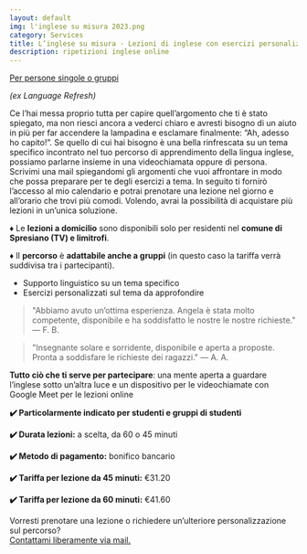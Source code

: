 ```yaml
---
layout: default
img: l'inglese su misura 2023.png
category: Services
title: L’inglese su misura · Lezioni di inglese con esercizi personalizzati
description: ripetizioni inglese online
---
```

<p><u>Per persone singole o gruppi</u></p>
<p><em>(ex Language Refresh)</em></p>
<p>
Ce l’hai messa proprio tutta per capire quell’argomento che ti è stato spiegato, ma non riesci ancora a vederci chiaro e avresti bisogno di un aiuto in più per far accendere la lampadina e esclamare finalmente: “Ah, adesso ho capito!”. Se quello di cui hai bisogno è una bella rinfrescata su un tema specifico incontrato nel tuo percorso di apprendimento della lingua inglese, possiamo parlarne insieme in una videochiamata oppure di persona. Scrivimi una mail spiegandomi gli argomenti che vuoi affrontare in modo che possa preparare per te degli esercizi a tema. In seguito ti fornirò l’accesso al mio calendario e potrai prenotare una lezione nel giorno e all’orario che trovi più comodi. Volendo, avrai la possibilità di acquistare più lezioni in un’unica soluzione.
</p>
<p>♦︎ Le <strong>lezioni a domicilio</strong> sono disponibili solo per residenti nel <strong>comune di Spresiano (TV) e limitrofi</strong>.</p>
<p>♦︎ Il <strong>percorso</strong> è <strong>adattabile anche a gruppi</strong> (in questo caso la tariffa verrà suddivisa tra i partecipanti).</p>
<ul type="disc">    
    <li>Supporto linguistico su un tema specifico</li>
    <li>Esercizi personalizzati sul tema da approfondire</li>
</ul>
<blockquote>
"Abbiamo avuto un’ottima esperienza. Angela è stata molto competente, disponibile e ha soddisfatto le nostre le nostre richieste."
— F. B.
</blockquote>
<blockquote>
"Insegnante solare e sorridente, disponibile e aperta a proposte. Pronta a soddisfare le richieste dei ragazzi."
— A. A.
</blockquote>
<p>
<strong>Tutto ciò che ti serve per partecipare</strong>: una mente aperta a guardare l’inglese sotto un’altra luce e un dispositivo per le videochiamate con Google Meet per le lezioni online</p>
<p>
<strong>✔️ Particolarmente indicato per studenti e gruppi di studenti</strong>
</p>
<p>
<strong>✔️ Durata lezioni:</strong> a scelta, da 60 o 45 minuti
</p>
<p>
<strong>✔️ Metodo di pagamento:</strong> bonifico bancario
</p>
<p>
<strong>✔️ Tariffa per lezione da 45 minuti:</strong> €31.20
</p>
<p>
<strong>✔️ Tariffa per lezione da 60 minuti:</strong> €41.60
</p>
<p>
Vorresti prenotare una lezione o richiedere un’ulteriore personalizzazione sul percorso?
<br>
<a href="#contact">Contattami liberamente via mail.</a>
</p>
